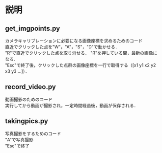 # 説明
## get_imgpoints.py
カメラキャリブレーションに必要になる画像座標を求めるためのコード  
直近でクリックした点を"W"，"A"，"S"，"D"で動かせる．  
"R"で直近でクリックした点を取り消せる．
"R"を押している間，最新の画像になる．  
"Esc"で終了後，クリックした点群の画像座標を一行で取得する（[x1 y1 x2 y2 x3 y3 ...]）．  

## record_video.py
動画撮影のためのコード  
実行してから動画が撮影され，一定時間経過後，動画が保存される．

## takingpics.py
写真撮影をするためのコード  
"A"で写真撮影  
"Esc"で終了  
